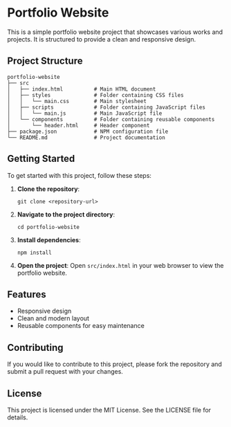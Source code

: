 # Portfolio Website

This is a simple portfolio website project that showcases various works and projects. It is structured to provide a clean and responsive design.

## Project Structure

```
portfolio-website
├── src
│   ├── index.html          # Main HTML document
│   ├── styles              # Folder containing CSS files
│   │   └── main.css        # Main stylesheet
│   ├── scripts             # Folder containing JavaScript files
│   │   └── main.js         # Main JavaScript file
│   └── components          # Folder containing reusable components
│       └── header.html     # Header component
├── package.json            # NPM configuration file
└── README.md               # Project documentation
```

## Getting Started

To get started with this project, follow these steps:

1. **Clone the repository**:
   ```
   git clone <repository-url>
   ```

2. **Navigate to the project directory**:
   ```
   cd portfolio-website
   ```

3. **Install dependencies**:
   ```
   npm install
   ```

4. **Open the project**:
   Open `src/index.html` in your web browser to view the portfolio website.

## Features

- Responsive design
- Clean and modern layout
- Reusable components for easy maintenance

## Contributing

If you would like to contribute to this project, please fork the repository and submit a pull request with your changes.

## License

This project is licensed under the MIT License. See the LICENSE file for details.
